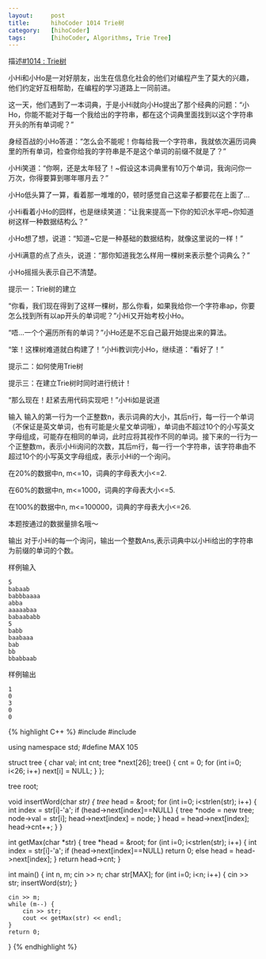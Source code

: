 ```yaml
---
layout:     post
title:      hihoCoder 1014 Trie树
category:   [hihoCoder] 
tags:		[hihoCoder, Algorithms, Trie Tree]
---
```


描述[#1014 : Trie树](https://hihocoder.com/problemset/problem/1014?sid=961667)

小Hi和小Ho是一对好朋友，出生在信息化社会的他们对编程产生了莫大的兴趣，他们约定好互相帮助，在编程的学习道路上一同前进。

这一天，他们遇到了一本词典，于是小Hi就向小Ho提出了那个经典的问题：“小Ho，你能不能对于每一个我给出的字符串，都在这个词典里面找到以这个字符串开头的所有单词呢？”

身经百战的小Ho答道：“怎么会不能呢！你每给我一个字符串，我就依次遍历词典里的所有单词，检查你给我的字符串是不是这个单词的前缀不就是了？”

小Hi笑道：“你啊，还是太年轻了！~假设这本词典里有10万个单词，我询问你一万次，你得要算到哪年哪月去？”

小Ho低头算了一算，看着那一堆堆的0，顿时感觉自己这辈子都要花在上面了...

小Hi看着小Ho的囧样，也是继续笑道：“让我来提高一下你的知识水平吧~你知道树这样一种数据结构么？”

小Ho想了想，说道：“知道~它是一种基础的数据结构，就像这里说的一样！”

小Hi满意的点了点头，说道：“那你知道我怎么样用一棵树来表示整个词典么？”

小Ho摇摇头表示自己不清楚。

提示一：Trie树的建立

“你看，我们现在得到了这样一棵树，那么你看，如果我给你一个字符串ap，你要怎么找到所有以ap开头的单词呢？”小Hi又开始考校小Ho。

“唔...一个个遍历所有的单词？”小Ho还是不忘自己最开始提出来的算法。

“笨！这棵树难道就白构建了！”小Hi教训完小Ho，继续道：“看好了！”

提示二：如何使用Trie树

提示三：在建立Trie树时同时进行统计！

“那么现在！赶紧去用代码实现吧！”小Hi如是说道

输入
输入的第一行为一个正整数n，表示词典的大小，其后n行，每一行一个单词（不保证是英文单词，也有可能是火星文单词哦），单词由不超过10个的小写英文字母组成，可能存在相同的单词，此时应将其视作不同的单词。接下来的一行为一个正整数m，表示小Hi询问的次数，其后m行，每一行一个字符串，该字符串由不超过10个的小写英文字母组成，表示小Hi的一个询问。

在20%的数据中n, m<=10，词典的字母表大小<=2.

在60%的数据中n, m<=1000，词典的字母表大小<=5.

在100%的数据中n, m<=100000，词典的字母表大小<=26.

本题按通过的数据量排名哦～

输出
对于小Hi的每一个询问，输出一个整数Ans,表示词典中以小Hi给出的字符串为前缀的单词的个数。

样例输入

	5
	babaab
	babbbaaaa
	abba
	aaaaabaa
	babaababb
	5
	babb
	baabaaa
	bab
	bb
	bbabbaab

样例输出

	1
	0
	3
	0
	0

{% highlight C++ %}
#include <iostream>
#include <cstring>

using namespace std;
#define MAX 105

struct tree {
    char val;
    int cnt;
    tree *next[26];
    tree() {
        cnt = 0;
        for (int i=0; i<26; i++)
            next[i] = NULL;
    }
};

tree root;

void insertWord(char *str) {
    tree* head = &root;
    for (int i=0; i<strlen(str); i++) {
        int index = str[i]-'a';
        if (head->next[index]==NULL) {
            tree *node = new tree;
            node->val = str[i];
            head->next[index] = node;
        }
        head = head->next[index];
        head->cnt++;
    }
}

int getMax(char *str) {
    tree *head = &root;
    for (int i=0; i<strlen(str); i++) {
        int index = str[i]-'a';
        if (head->next[index]==NULL)    return 0;
        else
            head = head->next[index];
    }
    return head->cnt;
}

int main() {
    int n, m;
    cin >> n;
    char str[MAX];
    for (int i=0; i<n; i++) {
        cin >> str;
        insertWord(str);
    }
    
    cin >> m;
    while (m--) {
        cin >> str;
        cout << getMax(str) << endl;
    }
    return 0;
}
{% endhighlight %}